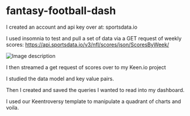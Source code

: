 # fantasy-football-dash

I created an account and api key over at:
sportsdata.io

I used insomnia to test and pull a set of data via a GET request of weekly scores:
https://api.sportsdata.io/v3/nfl/scores/json/ScoresByWeek/

![Image description](https://imgur.com/GEAg6nN)

I then streamed a get request of scores over to my Keen.io project

I studied the data model and key value pairs.

Then I created and saved the queries I wanted to read into my dashboard.

I used our Keentroversy template to manipulate a quadrant of charts and voila.

